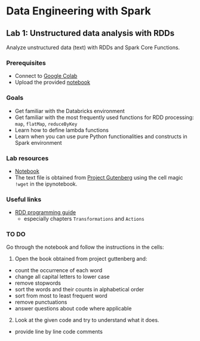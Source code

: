 # Data Engineering with Spark

## Lab 1: Unstructured data analysis with RDDs

Analyze unstructured data (text) with RDDs and Spark Core Functions.

### Prerequisites

- Connect to [Google Colab](https://colab.research.google.com/)
- Upload the provided [notebook](./lab_google_colab/word_count.ipynb)

### Goals

- Get familiar with the Databricks environment
- Get familiar with the most frequently used functions for RDD processing: `map`, `flatMap`, `reduceByKey`
- Learn how to define lambda functions
- Learn when you can use pure Python functionalities and constructs in Spark environment

### Lab resources

- [Notebook](./lab_google_colab/word_count.ipynb)
- The text file is obtained from [Project Gutenberg](https://www.gutenberg.org/ebooks/103.txt.utf-8) using the cell magic `!wget` in the ipynotebook.

### Useful links

- [RDD programming guide](https://spark.apache.org/docs/latest/rdd-programming-guide.html)
    - especially chapters `Transformations` and `Actions`

### TO DO

Go through the notebook and follow the instructions in the cells:

1. Open the book obtained from project guttenberg and:

- count the occurrence of each word
- change all capital letters to lower case
- remove stopwords
- sort the words and their counts in alphabetical order
- sort from most to least frequent word
- remove punctuations
- answer questions about code where applicable

2. Look at the given code and try to understand what it does.

- provide line by line code comments
